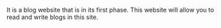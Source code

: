 It is a blog website that is in its first phase. This website will allow you to read and write blogs in this site.

